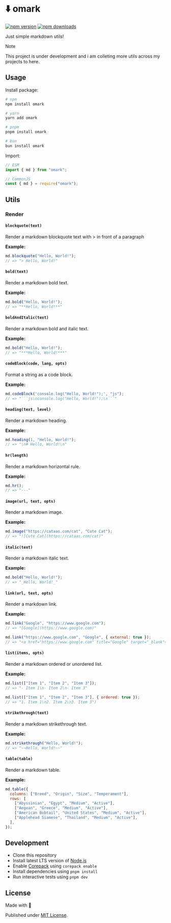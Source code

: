 # ⬇️ omark

[![npm version][npm-version-src]][npm-version-href]
[![npm downloads][npm-downloads-src]][npm-downloads-href]

<!-- [![bundle][bundle-src]][bundle-href] -->
<!-- [![Codecov][codecov-src]][codecov-href] -->

Just simple markdown utils!

> [!NOTE]
> This project is under development and i am colleting more utils across my projects to here.

## Usage

Install package:

```sh
# npm
npm install omark

# yarn
yarn add omark

# pnpm
pnpm install omark

# bun
bun install omark
```

Import:

```js
// ESM
import { md } from "omark";

// CommonJS
const { md } = require("omark");
```

## Utils

<!-- AUTOMD_START generator="jsdocs" -->

### Render

#### `blockquote(text)`

Render a markdown blockquote text with > in front of a paragraph

**Example:**

```js
md.blockquote("Hello, World!");
// => "> Hello, World!"
```

#### `bold(text)`

Render a markdown bold text.

**Example:**

```js
md.bold("Hello, World!");
// => "**Hello, World!**"
```

#### `boldAndItalic(text)`

Render a markdown bold and italic text.

**Example:**

```js
md.bold("Hello, World!");
// => "***Hello, World!***"
```

#### `codeBlock(code, lang, opts)`

Format a string as a code block.

**Example:**

````js
md.codeBlock('console.log("Hello, World!");', "js");
// => "```js\nconsole.log("Hello, World!");\n```"
````

#### `heading(text, level)`

Render a markdown heading.

**Example:**

```js
md.heading(1, "Hello, World!");
// => "\n# Hello, World!\n"
```

#### `hr(length)`

Render a markdown horizontal rule.

**Example:**

```js
md.hr();
// => "---"
```

#### `image(url, text, opts)`

Render a markdown image.

**Example:**

```js
md.image("https://cataas.com/cat", "Cute Cat");
// => "![Cute Cat](https://cataas.com/cat)"
```

#### `italic(text)`

Render a markdown italic text.

**Example:**

```js
md.bold("Hello, World!");
// => "_Hello, World!_"
```

#### `link(url, text, opts)`

Render a markdown link.

**Example:**

```js
md.link("Google", "https://www.google.com");
// => "[Google](https://www.google.com)"
```

```js
md.link("https://www.google.com", "Google", { external: true });
// => "<a href="https://www.google.com" title="Google" target="_blank">Google</a>"
```

#### `list(items, opts)`

Render a markdown ordered or unordered list.

**Example:**

```js
md.list(["Item 1", "Item 2", "Item 3"]);
// => "- Item 1\n- Item 2\n- Item 3"
```

```js
md.list(["Item 1", "Item 2", "Item 3"], { ordered: true });
// => "1. Item 1\n2. Item 2\n3. Item 3")
```

#### `strikethrough(text)`

Render a markdown strikethrough text.

**Example:**

```js
md.strikethrough("Hello, World!");
// => "~~Hello, World!~~"
```

#### `table(table)`

Render a markdown table.

**Example:**

```js
md.table({
  columns: ["Breed", "Origin", "Size", "Temperament"],
  rows: [
    ["Abyssinian", "Egypt", "Medium", "Active"],
    ["Aegean", "Greece", "Medium", "Active"],
    ["American Bobtail", "United States", "Medium", "Active"],
    ["Applehead Siamese", "Thailand", "Medium", "Active"],
  ],
});
```

<!-- AUTOMD_END -->

## Development

- Clone this repository
- Install latest LTS version of [Node.js](https://nodejs.org/en/)
- Enable [Corepack](https://github.com/nodejs/corepack) using `corepack enable`
- Install dependencies using `pnpm install`
- Run interactive tests using `pnpm dev`

## License

Made with 💛

Published under [MIT License](./LICENSE).

<!-- Badges -->

[npm-version-src]: https://img.shields.io/npm/v/omark?style=flat&colorA=18181B&colorB=F0DB4F
[npm-version-href]: https://npmjs.com/package/omark
[npm-downloads-src]: https://img.shields.io/npm/dm/omark?style=flat&colorA=18181B&colorB=F0DB4F
[npm-downloads-href]: https://npmjs.com/package/omark

<!-- [codecov-src]: https://img.shields.io/codecov/c/gh/unjs/omark/main?style=flat&colorA=18181B&colorB=F0DB4F
[codecov-href]: https://codecov.io/gh/unjs/omark

[bundle-src]: https://img.shields.io/bundlephobia/minzip/omark?style=flat&colorA=18181B&colorB=F0DB4F
[bundle-href]: https://bundlephobia.com/result?p=omark -->

